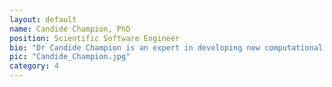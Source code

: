 ```yaml
---
layout: default
name: Candide Champion, PhD
position: Scientific Software Engineer
bio: "Dr Candide Champion is an expert in developing new computational methods for drug discovery. His experience ranges from simulating large biomolecular systems, comparing simulated structural ensembles and dynamics to biophysical experimental data, to force field development of small organic molecules using quantum methods. He will contribute to the development of automated tools to characterise small-molecule binding to IDPs."
pic: "Candide_Champion.jpg"
category: 4
---
```

